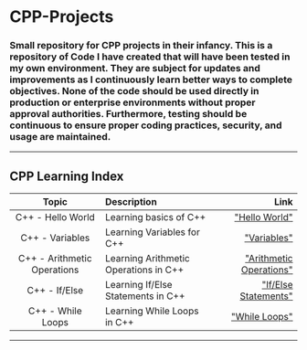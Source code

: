 # CPP-Projects
### Small repository for CPP projects in their infancy. This is a repository of Code I have created that will have been tested in my own environment. They are subject for updates and improvements as I continuously learn better ways to complete objectives. None of the code should be used directly in production or enterprise environments without proper approval authorities. Furthermore, testing should be continuous to ensure proper coding practices, security, and usage are maintained. 
---
## CPP Learning Index
| Topic                       | Description                           | Link                        |
|:---------------------------:|:--------------------------------------|----------------------------:|
| C++ - Hello World           | Learning basics of C++                | ["Hello World"]()           |
| C++ - Variables             | Learning Variables for C++            | ["Variables"]()             |
| C++ - Arithmetic Operations | Learning Arithmetic Operations in C++ | ["Arithmetic Operations"]() |
| C++ - If/Else               | Learning If/Else Statements in C++    | ["If/Else Statements"]()    |
| C++ - While Loops           | Learning While Loops in C++           | ["While Loops"]()           |
---